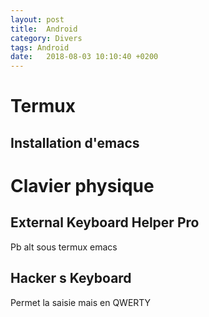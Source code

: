 ```yaml
---
layout: post
title:  Android
category: Divers
tags: Android
date:   2018-08-03 10:10:40 +0200
---
```


# Termux 

## Installation d'emacs

# Clavier physique

## External Keyboard Helper Pro

Pb alt sous termux emacs

## Hacker s Keyboard

Permet la saisie mais en QWERTY
